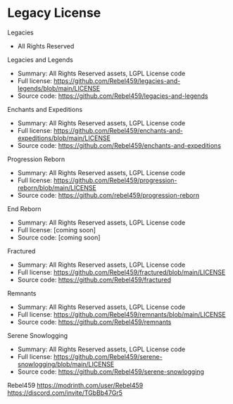 # Legacy License

Legacies

- All Rights Reserved

Legacies and Legends

- Summary: All Rights Reserved assets, LGPL License code
- Full license: https://github.com/Rebel459/legacies-and-legends/blob/main/LICENSE
- Source code: https://github.com/Rebel459/legacies-and-legends

Enchants and Expeditions

- Summary: All Rights Reserved assets, LGPL License code
- Full license: https://github.com/Rebel459/enchants-and-expeditions/blob/main/LICENSE
- Source code: https://github.com/Rebel459/enchants-and-expeditions

Progression Reborn

- Summary: All Rights Reserved assets, LGPL License code
- Full license: https://github.com/Rebel459/progression-reborn/blob/main/LICENSE
- Source code: https://github.com/rebel459/progression-reborn

End Reborn

- Summary: All Rights Reserved assets, LGPL License code
- Full license: [coming soon]
- Source code: [coming soon]

Fractured

- Summary: All Rights Reserved assets, LGPL License code
- Full license: https://github.com/Rebel459/fractured/blob/main/LICENSE
- Source code: https://github.com/Rebel459/fractured

Remnants

- Summary: All Rights Reserved assets, LGPL License code
- Full license: https://github.com/Rebel459/remnants/blob/main/LICENSE
- Source code: https://github.com/Rebel459/remnants

Serene Snowlogging

- Summary: All Rights Reserved assets, LGPL License code
- Full license: https://github.com/Rebel459/serene-snowlogging/blob/main/LICENSE
- Source code: https://github.com/Rebel459/serene-snowlogging

Rebel459
https://modrinth.com/user/Rebel459
https://discord.com/invite/TGbBb47Gr5
